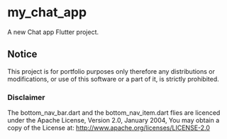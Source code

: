 # my_chat_app

A new Chat app Flutter project.

## Notice

This project is for portfolio purposes only therefore any distributions or modifications, or use of this software or a part of it, is strictly prohibited.

### Disclaimer

The bottom_nav_bar.dart and the bottom_nav_item.dart flies are licenced under the Apache License, Version 2.0, January 2004, You may obtain a copy of the License at: http://www.apache.org/licenses/LICENSE-2.0
